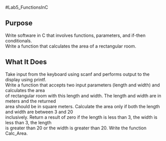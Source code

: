 #Lab5_FunctionsInC

## Purpose
Write software in C that involves functions, parameters, and if-then conditionals. <br/> 
Write a function that calculates the area of a rectangular room.  <br/>

## What It Does
Take input from the keyboard using scanf and performs output to the display using printf.<br/>
Write a function that accepts two input parameters (length and width) and calculates the area <br/>
of rectangular room with this length and width. The length and width are in meters and the returned<br/> 
area should be in square meters. Calculate the area only if both the length and width are between 3 and 20<br/> 
inclusively. Return a result of zero if the length is less than 3, the width is less than 3, the length <br/>
is greater than 20 or the width is greater than 20. Write the function Calc_Area.<br/>